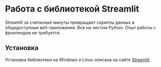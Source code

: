 # Работа с библиотекой Streamlit

Streamlit за считанные минуты превращает скрипты данных в общедоступные веб-приложения.
Все на чистом Python. Опыт работы с фронтендом не требуется.

## Установка
Установка библиотеки на Windows и Linux описана на сайте [Streamlit](https://docs.streamlit.io/library/get-started/installation)
